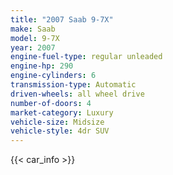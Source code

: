 ```yaml
---
title: "2007 Saab 9-7X"
make: Saab
model: 9-7X
year: 2007
engine-fuel-type: regular unleaded
engine-hp: 290
engine-cylinders: 6
transmission-type: Automatic
driven-wheels: all wheel drive
number-of-doors: 4
market-category: Luxury
vehicle-size: Midsize
vehicle-style: 4dr SUV
---
```


{{< car_info >}}
